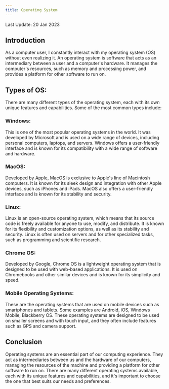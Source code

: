 ```yaml
---
title: Operating System
---
```

Last Update: 20 Jan 2023


## Introduction
As a computer user, I constantly interact with my operating system (OS) without even realizing it. An operating system is software that acts as an intermediary between a user and a computer's hardware. It manages the computer's resources, such as memory and processing power, and provides a platform for other software to run on.

## Types of OS:
There are many different types of the operating system, each with its own unique features and capabilities. Some of the most common types include:

### Windows: 
This is one of the most popular operating systems in the world. It was developed by Microsoft and is used on a wide range of devices, including personal computers, laptops, and servers. Windows offers a user-friendly interface and is known for its compatibility with a wide range of software and hardware.

### MacOS: 
Developed by Apple, MacOS is exclusive to Apple's line of Macintosh computers. It is known for its sleek design and integration with other Apple devices, such as iPhones and iPads. MacOS also offers a user-friendly interface and is known for its stability and security.

### Linux: 
Linux is an open-source operating system, which means that its source code is freely available for anyone to use, modify, and distribute. It is known for its flexibility and customization options, as well as its stability and security. Linux is often used on servers and for other specialized tasks, such as programming and scientific research.

### Chrome OS: 
Developed by Google, Chrome OS is a lightweight operating system that is designed to be used with web-based applications. It is used on Chromebooks and other similar devices and is known for its simplicity and speed.

### Mobile Operating Systems: 
These are the operating systems that are used on mobile devices such as smartphones and tablets. Some examples are Android, iOS, Windows Mobile, Blackberry OS. These operating systems are designed to be used on smaller screens and with touch input, and they often include features such as GPS and camera support.

## Conclusion
Operating systems are an essential part of our computing experience. They act as intermediaries between us and the hardware of our computers, managing the resources of the machine and providing a platform for other software to run on. There are many different operating systems available, each with its unique features and capabilities, and it's important to choose the one that best suits our needs and preferences.
